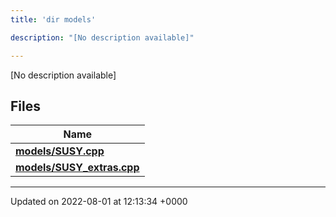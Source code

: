 ```yaml
---
title: 'dir models'

description: "[No description available]"

---
```







[No description available]

## Files

| Name           |
| -------------- |
| **[models/SUSY.cpp](/documentation/code/files/susy_8cpp/#file-susy.cpp)**  |
| **[models/SUSY_extras.cpp](/documentation/code/files/susy__extras_8cpp/#file-susy-extras.cpp)**  |






-------------------------------

Updated on 2022-08-01 at 12:13:34 +0000

